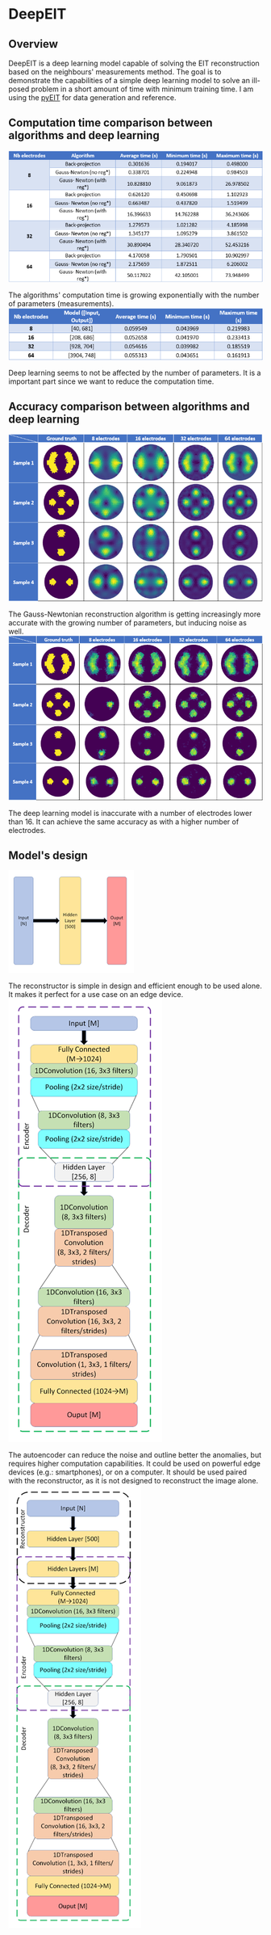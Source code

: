 # DeepEIT

## Overview
DeepEIT is a deep learning model capable of solving the EIT reconstruction based on the neighbours' measurements method.
The goal is to demonstrate the capabilities of a simple deep learning model to solve an ill-posed problem in a short 
amount of time with minimum training time.
I am using the [pyEIT](https://github.com/liubenyuan/pyEIT) for data generation and reference.

## Computation time comparison between algorithms and deep learning
![Algorithms' computation time](images/algorithms_time.png)

The algorithms' computation time is growing exponentially with the number of parameters (measurements).
![Deep learning models' computation time](images/models_time.png)

Deep learning seems to not be affected by the number of parameters. It is a important part since we want to reduce the computation time.

## Accuracy comparison between algorithms and deep learning
![Gauss-Newton's accuracy](images/gauss_newton_accuracy.png)

The Gauss-Newtonian reconstruction algorithm is getting increasingly more accurate with the growing number of parameters, but inducing noise as well.
![Deep learning's accuracy](images/models_accuracy.png)

The deep learning model is inaccurate with a number of electrodes lower than 16. It can achieve the same accuracy as with a higher number of electrodes.

## Model's design
![Reconstructor](images/reconstructor.png)

The reconstructor is simple in design and efficient enough to be used alone. It makes it perfect for a use case on an edge device.
![Autoencoder](images/autoencoder.png)

The autoencoder can reduce the noise and outline better the anomalies, but requires higher computation capabilities. It could be used on 
powerful edge devices (e.g.: smartphones), or on a computer. It should be used paired with the reconstructor, as it is not designed to reconstruct the image alone.
![Full model](images/full_model.png)

